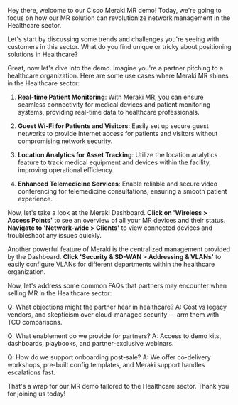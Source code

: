 Hey there, welcome to our Cisco Meraki MR demo! Today, we're going to focus on how our MR solution can revolutionize network management in the Healthcare sector. 

Let's start by discussing some trends and challenges you're seeing with customers in this sector. What do you find unique or tricky about positioning solutions in Healthcare?

Great, now let's dive into the demo. Imagine you're a partner pitching to a healthcare organization. Here are some use cases where Meraki MR shines in the Healthcare sector:

1. **Real-time Patient Monitoring**: With Meraki MR, you can ensure seamless connectivity for medical devices and patient monitoring systems, providing real-time data to healthcare professionals.
   
2. **Guest Wi-Fi for Patients and Visitors**: Easily set up secure guest networks to provide internet access for patients and visitors without compromising network security.

3. **Location Analytics for Asset Tracking**: Utilize the location analytics feature to track medical equipment and devices within the facility, improving operational efficiency.

4. **Enhanced Telemedicine Services**: Enable reliable and secure video conferencing for telemedicine consultations, ensuring a smooth patient experience.

Now, let's take a look at the Meraki Dashboard. **Click on 'Wireless > Access Points'** to see an overview of all your MR devices and their status. **Navigate to 'Network-wide > Clients'** to view connected devices and troubleshoot any issues quickly.

Another powerful feature of Meraki is the centralized management provided by the Dashboard. **Click 'Security & SD-WAN > Addressing & VLANs'** to easily configure VLANs for different departments within the healthcare organization.

Now, let's address some common FAQs that partners may encounter when selling MR in the Healthcare sector:

Q: What objections might the partner hear in healthcare?
A: Cost vs legacy vendors, and skepticism over cloud-managed security — arm them with TCO comparisons.

Q: What enablement do we provide for partners?
A: Access to demo kits, dashboards, playbooks, and partner-exclusive webinars.

Q: How do we support onboarding post-sale?
A: We offer co-delivery workshops, pre-built config templates, and Meraki support handles escalations fast.

That's a wrap for our MR demo tailored to the Healthcare sector. Thank you for joining us today!